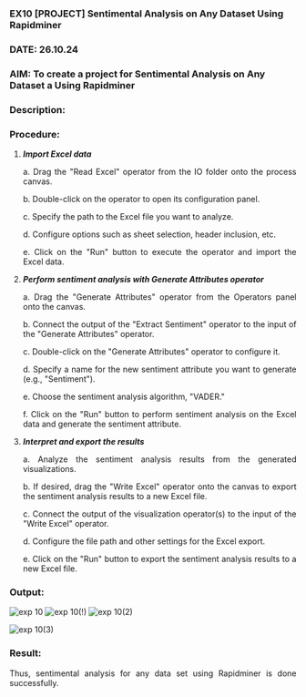 ### EX10 [PROJECT] Sentimental Analysis on Any Dataset Using Rapidminer
### DATE: 26.10.24
### AIM: To create a project for Sentimental Analysis on Any Dataset a Using Rapidminer
### Description: 
<div align = "justify">

### Procedure:
1) ***Import Excel data***
    <p>a. Drag the "Read Excel" operator from the IO folder onto the process canvas.
    <p>b. Double-click on the operator to open its configuration panel.
    <p>c. Specify the path to the Excel file you want to analyze.
    <p>d. Configure options such as sheet selection, header inclusion, etc.
    <p>e. Click on the "Run" button to execute the operator and import the Excel data.
2) ***Perform sentiment analysis with Generate Attributes operator***
    <p>a. Drag the "Generate Attributes" operator from the Operators panel onto the canvas.
    <p>b. Connect the output of the "Extract Sentiment" operator to the input of the "Generate Attributes" operator.
    <p>c. Double-click on the "Generate Attributes" operator to configure it.
    <p>d. Specify a name for the new sentiment attribute you want to generate (e.g., "Sentiment").
    <p>e. Choose the sentiment analysis algorithm, "VADER."
    <p>f. Click on the "Run" button to perform sentiment analysis on the Excel data and generate the sentiment attribute.
3) ***Interpret and export the results***
    <p>a. Analyze the sentiment analysis results from the generated visualizations.
    <p>b. If desired, drag the "Write Excel" operator onto the canvas to export the sentiment analysis results to a new Excel file.
    <p>c. Connect the output of the visualization operator(s) to the input of the "Write Excel" operator.
    <p>d. Configure the file path and other settings for the Excel export.
    <p>e. Click on the "Run" button to export the sentiment analysis results to a new Excel file.

### Output:
![exp 10](https://github.com/user-attachments/assets/5d96d566-5146-45a0-991c-d0aa1307ee68)
![exp 10(!)](https://github.com/user-attachments/assets/61b41169-12c9-46d6-ae4f-24550b540cc3)
![exp 10(2)](https://github.com/user-attachments/assets/d5cb8c73-8037-4646-9a01-c34191f7f538)

![exp 10(3)](https://github.com/user-attachments/assets/6a7247b1-2b73-457a-bbae-8806231a325b)


### Result:
Thus, sentimental analysis for any data set using Rapidminer is done successfully.
